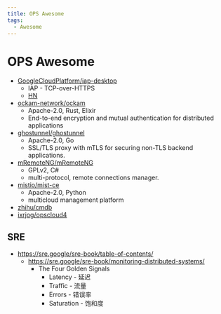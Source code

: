 ```yaml
---
title: OPS Awesome
tags:
  - Awesome
---
```


# OPS Awesome

- [GoogleCloudPlatform/iap-desktop](https://github.com/GoogleCloudPlatform/iap-desktop)
  - IAP - TCP-over-HTTPS
  - [HN](https://news.ycombinator.com/item?id=28441104)
- [ockam-network/ockam](https://github.com/ockam-network/ockam)
  - Apache-2.0, Rust, Elixir
  - End-to-end encryption and mutual authentication for distributed applications
- [ghostunnel/ghostunnel](https://github.com/ghostunnel/ghostunnel)
  - Apache-2.0, Go
  - SSL/TLS proxy with mTLS for securing non-TLS backend applications.
- [mRemoteNG/mRemoteNG](https://github.com/mRemoteNG/mRemoteNG)
  - GPLv2, C#
  - multi-protocol, remote connections manager.
- [mistio/mist-ce](https://github.com/mistio/mist-ce)
  - Apache-2.0, Python
  - multicloud management platform
- [zhihu/cmdb](https://github.com/zhihu/cmdb)
- [ixrjog/opscloud4](https://github.com/ixrjog/opscloud4)

## SRE

- https://sre.google/sre-book/table-of-contents/
  - https://sre.google/sre-book/monitoring-distributed-systems/
    - The Four Golden Signals
      - Latency - 延迟
      - Traffic - 流量
      - Errors - 错误率
      - Saturation - 饱和度
